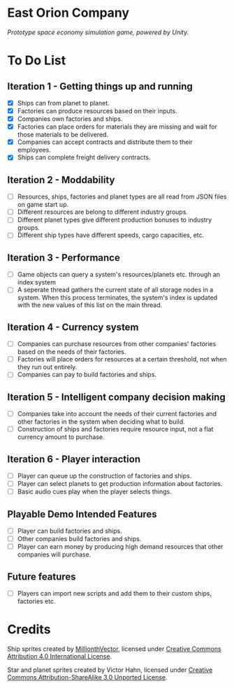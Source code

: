 # East Orion Company
*Prototype space economy simulation game, powered by Unity.*

# To Do List
## Iteration 1 - Getting things up and running
 - [x] Ships can from planet to planet.
 - [x] Factories can produce resources based on their inputs.
 - [x] Companies own factories and ships.
 - [x] Factories can place orders for materials they are missing and wait for those materials to be delivered.
 - [x] Companies can accept contracts and distribute them to their employees.
 - [x] Ships can complete freight delivery contracts.

## Iteration 2 - Moddability
 - [ ] Resources, ships, factories and planet types are all read from JSON files on game start up.
 - [ ] Different resources are belong to different industry groups.
 - [ ] Different planet types give different production bonuses to industry groups.
 - [ ] Different ship types have different speeds, cargo capacities, etc.

## Iteration 3 - Performance
 - [ ] Game objects can query a system's resources/planets etc. through an index system
 - [ ] A seperate thread gathers the current state of all storage nodes in a system. When this process terminates, the system's index is updated with the new values of this list on the main thread.

## Iteration 4 - Currency system
 - [ ] Companies can purchase resources from other companies' factories based on the needs of their factories.
 - [ ] Factories will place orders for resources at a certain threshold, not when they run out entirely.
 - [ ] Companies can pay to build factories and ships.

## Iteration 5 - Intelligent company decision making
 - [ ] Companies take into account the needs of their current factories and other factories in the system when deciding what to build.
 - [ ] Construction of ships and factories require resource input, not a flat currency amount to purchase.

## Iteration 6 - Player interaction
 - [ ] Player can queue up the construction of factories and ships.
 - [ ] Player can select planets to get production information about factories.
 - [ ] Basic audio cues play when the player selects things.

## Playable Demo Intended Features
 - [ ] Player can build factories and ships.
 - [ ] Other companies build factories and ships.
 - [ ] Player can earn money by producing high demand resources that other companies will purchase.

## Future features
 - [ ] Players can import new scripts and add them to their custom ships, factories etc.

# Credits
Ship sprites created by [MillionthVector](http://millionthvector.blogspot.com.au), licensed under [Creative Commons Attribution 4.0 International License](https://creativecommons.org/licenses/by/4.0/#).

Star and planet sprites created by Victor Hahn, licensed under [Creative Commons Attribution-ShareAlike 3.0 Unported License](https://creativecommons.org/licenses/by-sa/3.0/).
